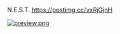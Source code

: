 N.E.S.T.
https://postimg.cc/vxRjGjnH

[![preview.png](https://i.postimg.cc/k4fJgtdq/preview.png)](https://postimg.cc/S2YFZRsv)
